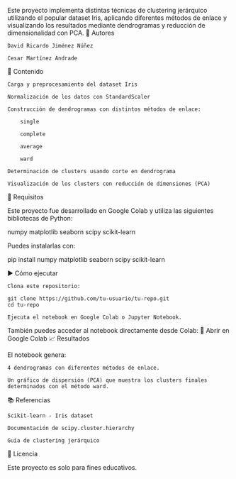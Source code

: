 

Este proyecto implementa distintas técnicas de clustering jerárquico utilizando el popular dataset Iris, aplicando diferentes métodos de enlace y visualizando los resultados mediante dendrogramas y reducción de dimensionalidad con PCA.
👥 Autores

    David Ricardo Jiménez Núñez

    Cesar Martínez Andrade

📁 Contenido

    Carga y preprocesamiento del dataset Iris

    Normalización de los datos con StandardScaler

    Construcción de dendrogramas con distintos métodos de enlace:

        single

        complete

        average

        ward

    Determinación de clusters usando corte en dendrograma

    Visualización de los clusters con reducción de dimensiones (PCA)

🔧 Requisitos

Este proyecto fue desarrollado en Google Colab y utiliza las siguientes bibliotecas de Python:

numpy
matplotlib
seaborn
scipy
scikit-learn

Puedes instalarlas con:

pip install numpy matplotlib seaborn scipy scikit-learn

▶️ Cómo ejecutar

    Clona este repositorio:

    git clone https://github.com/tu-usuario/tu-repo.git
    cd tu-repo

    Ejecuta el notebook en Google Colab o Jupyter Notebook.

También puedes acceder al notebook directamente desde Colab:
🔗 Abrir en Google Colab
📈 Resultados

El notebook genera:

    4 dendrogramas con diferentes métodos de enlace.

    Un gráfico de dispersión (PCA) que muestra los clusters finales determinados con el método ward.

📚 Referencias

    Scikit-learn - Iris dataset

    Documentación de scipy.cluster.hierarchy

    Guía de clustering jerárquico

📝 Licencia

Este proyecto es solo para fines educativos.